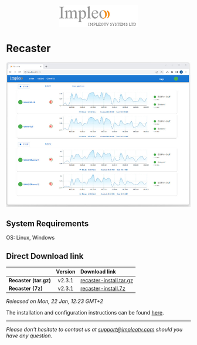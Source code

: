 
<div align="center">
  <a >
    <img src="images/impleo_logo.png" alt="Logo" >
  </a>
</div>

# Recaster

![Recaster](images/recaster-main-sm.jpg)  


## System Requirements

OS: Linux, Windows


## Direct Download link

|          | Version             | Download link                                                           | 
|:---------|:-------------------:|:------------------------------------------------------------------------|
| **Recaster (tar.gz)** |  v2.3.1 | [recaster-install.tar.gz](https://github.com/impleotv/recaster-release/releases/download/v2.3.1/recaster-install.tar.gz)  | 
| **Recaster (7z)** |  v2.3.1 | [recaster-install.7z](https://github.com/impleotv/recaster-release/releases/download/v2.3.1/recaster-install.7z)  | 

*Released on Mon, 22 Jan, 12:23 GMT+2*


The installation and configuration instructions can be found [here](https://impleotv.com/content/recaster/help/).


----  
*Please don't hesitate to contact us at support@impleotv.com should you have any question.*
